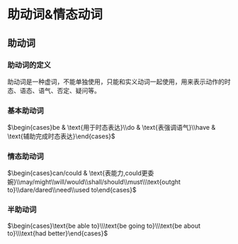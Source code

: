 # 助动词&情态动词

## 助动词

### 助动词的定义

助动词是一种虚词，不能单独使用，只能和实义动词一起使用，用来表示动作的时态、语态、语气、否定、疑问等。

### 基本助动词

$\begin{cases}be & \text{用于时态表达}\\do & \text{表强调语气}\\have & \text{辅助完成时态表达}\end{cases}$

### 情态助动词

$\begin{cases}can/could & \text{表能力,could更委婉}\\may/might\\will/would\\shall/should\\must\\\text{outght to}\\dare/dared\\need\\used to\end{cases}$

### 半助动词

$\begin{cases}\text{be able to}\\\text{be going to}\\\text{be about to}\\\text{had better}\end{cases}$
